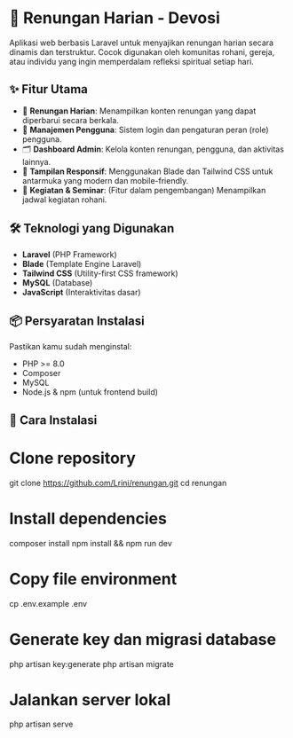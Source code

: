 # 🌿 Renungan Harian - Devosi

Aplikasi web berbasis Laravel untuk menyajikan renungan harian secara dinamis dan terstruktur. Cocok digunakan oleh komunitas rohani, gereja, atau individu yang ingin memperdalam refleksi spiritual setiap hari.

## ✨ Fitur Utama

- 📖 **Renungan Harian**: Menampilkan konten renungan yang dapat diperbarui secara berkala.
- 🔐 **Manajemen Pengguna**: Sistem login dan pengaturan peran (role) pengguna.
- 🗂️ **Dashboard Admin**: Kelola konten renungan, pengguna, dan aktivitas lainnya.
- 🎨 **Tampilan Responsif**: Menggunakan Blade dan Tailwind CSS untuk antarmuka yang modern dan mobile-friendly.
- 📅 **Kegiatan & Seminar**: (Fitur dalam pengembangan) Menampilkan jadwal kegiatan rohani.

## 🛠️ Teknologi yang Digunakan

- **Laravel** (PHP Framework)
- **Blade** (Template Engine Laravel)
- **Tailwind CSS** (Utility-first CSS framework)
- **MySQL** (Database)
- **JavaScript** (Interaktivitas dasar)

## 📦 Persyaratan Instalasi

Pastikan kamu sudah menginstal:

- PHP >= 8.0
- Composer
- MySQL
- Node.js & npm (untuk frontend build)

## 🚀 Cara Instalasi
# Clone repository
git clone https://github.com/Lrini/renungan.git
cd renungan

# Install dependencies
composer install
npm install && npm run dev

# Copy file environment
cp .env.example .env

# Generate key dan migrasi database
php artisan key:generate
php artisan migrate

# Jalankan server lokal
php artisan serve
